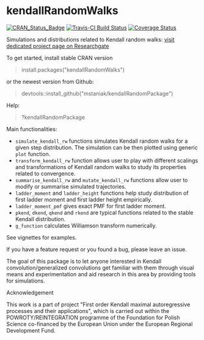 # kendallRandomWalks

[![CRAN_Status_Badge](http://www.r-pkg.org/badges/version/kendallRandomWalks)](https://cran.r-project.org/package=kendallRandomWalks)
[![Travis-CI Build Status](https://travis-ci.org/mstaniak/kendallRandomPackage.svg?branch=master)](https://travis-ci.org/mstaniak/kendallRandomPackage)
[![Coverage Status](https://img.shields.io/codecov/c/github/mstaniak/kendallRandomPackage/master.svg)](https://codecov.io/github/mstaniak/kendallRandomPackage?branch=master)



Simulations and distributions related to Kendall random walks:
[visit dedicated project page on Researchgate](https://www.researchgate.net/project/First-order-Kendall-maximal-autoregressive-processes-and-their-applications)

To get started, install stable CRAN version

> install.packages("kendallRandomWalks")

or the newest version from Github:

> devtools::install_github("mstaniak/kendallRandomPackage")

Help:
> ?kendallRandomPackage

Main functionalities:

  * `simulate_kendall_rw` functions simulates Kendall random walks for a given step distribution. The simulation can be then plotted using generic `plot` function.
  * `transform_kendall_rw` function allows user to play with different scalings and transformations of Kendall random walks to study its properties related to convergence.
  * `summarise_kendall_rw` and `mutate_kendall_rw` functions allow user to modify or summarise simulated trajectories.
  * `ladder_moment` and `ladder_height` functions help study distribution of first ladder moment and first ladder height empirically.
  * `ladder_moment_pmf` gives exact PMF for first ladder moment.
  * `pkend`, `dkend`, `qkend` and `rkend` are typical functions related to the stable Kendall distribution.
  * `g_function` calculates Williamson transform numerically.
  
See vignettes for examples.

If you have a feature request or you found a bug, please leave an issue.

The goal of this package is to let anyone interested in Kendall convolution/generalized convolutions get familiar with them through visual means and experimentation and aid research in this area by providing tools for simulations. 


Acknowledgement

This work is a part of project "First order Kendall maximal autoregressive processes and their applications", which is carried out within the POWROTY/REINTEGRATION programme of the Foundation for Polish Science co-financed by the European Union under the European Regional Development Fund.
